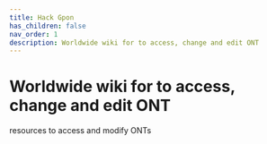 ```yaml
---
title: Hack Gpon
has_children: false
nav_order: 1
description: Worldwide wiki for to access, change and edit ONT
---
```



# Worldwide wiki for to access, change and edit ONT

resources to access and modify ONTs